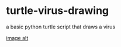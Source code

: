 # turtle-virus-drawing
a basic python turtle script that draws a virus

[image alt](https://github.com/therealmighty/turtle-virus-drawing/blob/a6ea0e014c6856a5de0c78f6004337db4a1abe30/virus.PNG)
